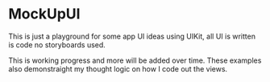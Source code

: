 # MockUpUI
This is just a playground for some app UI ideas using UIKit, all UI is written is code no storyboards used.

This is  working progress and more will be added over time.
These examples also demonstraight my thought logic on how I code out the views.
